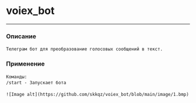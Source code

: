 # voiex_bot

***
### Описание

    Телеграм бот для преобразование голосовых сообщений в текст.

### Применение

    Команды:
    /start - Запускает бота
    
    ![Image alt](https://github.com/skkqz/voiex_bot/blob/main/image/1.bmp)

